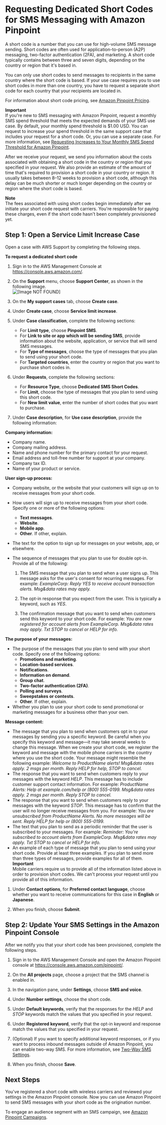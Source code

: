 # Requesting Dedicated Short Codes for SMS Messaging with Amazon Pinpoint<a name="channels-sms-awssupport-short-code"></a>

A short code is a number that you can use for high\-volume SMS message sending\. Short codes are often used for application\-to\-person \(A2P\) messaging, two\-factor authentication \(2FA\), and marketing\. A short code typically contains between three and seven digits, depending on the country or region that it's based in\.

You can only use short codes to send messages to recipients in the same country where the short code is based\. If your use case requires you to use short codes in more than one country, you have to request a separate short code for each country that your recipients are located in\.

For information about short code pricing, see [Amazon Pinpoint Pricing](https://aws.amazon.com/pinpoint/pricing/#Dedicated_Short_Codes)\.

**Important**  
If you're new to SMS messaging with Amazon Pinpoint, request a monthly SMS spend threshold that meets the expected demands of your SMS use case\. By default, your monthly spend threshold is $1\.00 USD\. You can request to increase your spend threshold in the same support case that includes your request for a short code\. Or, you can use a separate case\. For more information, see [Requesting Increases to Your Monthly SMS Spend Threshold for Amazon Pinpoint](channels-sms-awssupport-spend-threshold.md)\.

After we receive your request, we send you information about the costs associated with obtaining a short code in the country or region that you specified in your request\. We also provide an estimate of the amount of time that's required to provision a short code in your country or region\. It usually takes between 8–12 weeks to provision a short code, although this delay can be much shorter or much longer depending on the country or region where the short code is based\.

**Note**  
The fees associated with using short codes begin immediately after we initiate your short code request with carriers\. You're responsible for paying these charges, even if the short code hasn't been completely provisioned yet\.

## Step 1: Open a Service Limit Increase Case<a name="channels-sms-awssupport-short-code-open"></a>

Open a case with AWS Support by completing the following steps\.

**To request a dedicated short code**

1. Sign in to the AWS Management Console at [https://console\.aws\.amazon\.com/](https://console.aws.amazon.com/)\.

1. On the **Support** menu, choose **Support Center**, as shown in the following image\.  
![\[Image NOT FOUND\]](http://docs.aws.amazon.com/pinpoint/latest/userguide/images/console_region_selector.png)

1. On the **My support cases** tab, choose **Create case**\.

1. Under **Create case**, choose **Service limit increase**\.

1. Under **Case classification**, complete the following sections:
   + For **Limit type**, choose **Pinpoint SMS**\.
   + For **Link to site or app which will be sending SMS**, provide information about the website, application, or service that will send SMS messages\.
   + For **Type of messages**, choose the type of messages that you plan to send using your short code\.
   + For **Targeted countries**, enter the country or region that you want to purchase short codes in\.

1. Under **Requests**, complete the following sections:
   + For **Resource Type**, choose **Dedicated SMS Short Codes**\.
   + For **Limit**, choose the type of messages that you plan to send using this short code\.
   + For **New limit value**, enter the number of short codes that you want to purchase\.

1. Under **Case description**, for **Use case description**, provide the following information:

**Company information:**
   + Company name\.
   + Company mailing address\.
   + Name and phone number for the primary contact for your request\.
   + Email address and toll\-free number for support at your company\.
   + Company tax ID\.
   + Name of your product or service\.

**User sign\-up process:**
   + Company website, or the website that your customers will sign up on to receive messages from your short code\.
   + How users will sign up to receive messages from your short code\. Specify one or more of the following options:
     + **Text messages**\.
     + **Website**\.
     + **Mobile app**\.
     + **Other**\. If other, explain\.
   + The text for the option to sign up for messages on your website, app, or elsewhere\.
   + The sequence of messages that you plan to use for double opt\-in\. Provide all of the following:

     1. The SMS message that you plan to send when a user signs up\. This message asks for the user's consent for recurring messages\. For example: *ExampleCorp: Reply YES to receive account transaction alerts\. Msg&data rates may apply\.*

     1. The opt\-in response that you expect from the user\. This is typically a keyword, such as *YES*\.

     1. The confirmation message that you want to send when customers send this keyword to your short code\. For example: *You are now registered for account alerts from ExampleCorp\. Msg&data rates may apply\. Txt STOP to cancel or HELP for info\.*

**The purpose of your messages:**
   + The purpose of the messages that you plan to send with your short code\. Specify one of the following options:
     + **Promotions and marketing**\.
     + **Location\-based services**\.
     + **Notifications**\.
     + **Information on demand**\.
     + **Group chat**\.
     + **Two\-factor authentication \(2FA\)**\.
     + **Polling and surveys**\.
     + **Sweepstakes or contests**\.
     + **Other**\. If other, explain\.
   + Whether you plan to use your short code to send promotional or marketing messages for a business other than your own\.

**Message content:**
   + The message that you plan to send when customers opt in to your messages by sending you a specific keyword\. Be careful when you specify this keyword and message—it may take several weeks to change this message\. When we create your short code, we register the keyword and message with the mobile phone carriers in the country where you use the short code\. Your message might resemble the following example: *Welcome to *ProductName* alerts\! Msg&data rates apply\. *2* msgs per month\. Reply HELP for help, STOP to cancel\.*
   + The response that you want to send when customers reply to your messages with the keyword *HELP*\. This message has to include customer support contact information\. For example: **ProductName* Alerts: Help at *example\.com/help* or *\(800\) 555\-0199*\. Msg&data rates apply\. *2* msgs per month\. Reply STOP to cancel\.*
   + The response that you want to send when customers reply to your messages with the keyword *STOP*\. This message has to confirm that the user will no longer receive messages from you\. For example: *You are unsubscribed from *ProductName* Alerts\. No more messages will be sent\. Reply HELP for help or *\(800\) 555\-0199*\.*
   + The text that you plan to send as a periodic reminder that the user is subscribed to your messages\. For example: *Reminder: You're subscribed to account alerts from ExampleCorp\. Msg&data rates may apply\. Txt STOP to cancel or HELP for info\.*
   + An example of each type of message that you plan to send using your short code\. Provide at least three examples\. If you plan to send more than three types of messages, provide examples for all of them\.
**Important**  
Mobile carriers require us to provide all of the information listed above in order to provision short codes\. We can't process your request until you provide all of this information\.

1. Under **Contact options**, for **Preferred contact language**, choose whether you want to receive communications for this case in **English** or **Japanese**\.

1. When you finish, choose **Submit**\.

## Step 2: Update Your SMS Settings in the Amazon Pinpoint Console<a name="channels-sms-awssupport-short-code-settings"></a>

After we notify you that your short code has been provisioned, complete the following steps\.

1. Sign in to the AWS Management Console and open the Amazon Pinpoint console at [https://console\.aws\.amazon\.com/pinpoint/](https://console.aws.amazon.com/pinpoint/)\.

1. On the **All projects** page, choose a project that the SMS channel is enabled in\.

1. In the navigation pane, under **Settings**, choose **SMS and voice**\. 

1. Under **Number settings**, choose the short code\.

1. Under **Default keywords**, verify that the responses for the *HELP* and *STOP* keywords match the values that you specified in your request\.

1. Under **Registered keyword**, verify that the opt\-in keyword and response match the values that you specified in your request\.

1. \(Optional\) If you want to specify additional keyword responses, or if you want to process inbound messages outside of Amazon Pinpoint, you can enable two\-way SMS\. For more information, see [Two\-Way SMS Settings](settings-sms.md#settings-account-sms-number-2way)\.

1. When you finish, choose **Save**\.

## Next Steps<a name="channels-sms-awssupport-short-code-next"></a>

You've registered a short code with wireless carriers and reviewed your settings in the Amazon Pinpoint console\. Now you can use Amazon Pinpoint to send SMS messages with your short code as the origination number\.

To engage an audience segment with an SMS campaign, see [Amazon Pinpoint Campaigns](campaigns.md)\.